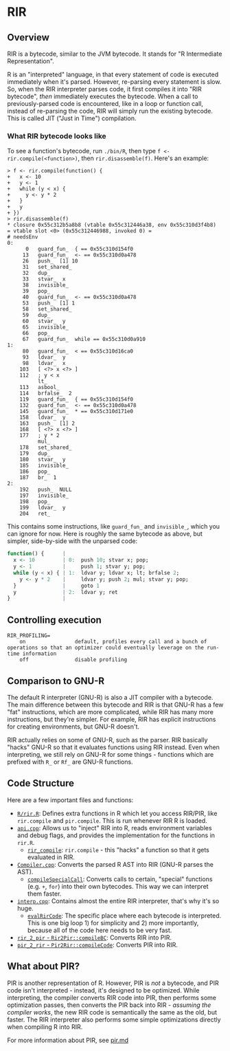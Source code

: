 # RIR

## Overview

RIR is a bytecode, similar to the JVM bytecode. It stands for "R Intermediate Representation".

R is an "interpreted" language, in that every statement of code is executed immediately when it's parsed. However, re-parsing every statement is slow. So, when the RIR interpreter parses code, it first compiles it into "RIR bytecode", *then* immediately executes the bytecode. When a call to previously-parsed code is encountered, like in a loop or function call, instead of re-parsing the code, RIR will simply run the existing bytecode. This is called JIT ("Just in Time") compilation.

### What RIR bytecode looks like

To see a function's bytecode, run `./bin/R`, then type `f <- rir.compile(<function>)`, then `rir.disassemble(f)`. Here's an example:

```text
> f <- rir.compile(function() {
+   x <- 10
+   y <- 1
+   while (y < x) {
+     y <- y * 2
+   }
+   y
+ })
> rir.disassemble(f)
* closure 0x55c312b5a8b8 (vtable 0x55c312446a38, env 0x55c310d3f4b8)
= vtable slot <0> (0x55c312446988, invoked 0) =
# needsEnv
0:
      0   guard_fun_  { == 0x55c310d154f0
     13   guard_fun_  <- == 0x55c310d0a478
     26   push_  [1] 10
     31   set_shared_
     32   dup_
     33   stvar_  x
     38   invisible_
     39   pop_
     40   guard_fun_  <- == 0x55c310d0a478
     53   push_  [1] 1
     58   set_shared_
     59   dup_
     60   stvar_  y
     65   invisible_
     66   pop_
     67   guard_fun_  while == 0x55c310d0a910
1:
     80   guard_fun_  < == 0x55c310d16ca0
     93   ldvar_  y
     98   ldvar_  x
    103   [ <?> x <?> ]
    112   ; y < x
          lt_
    113   asbool_
    114   brfalse_  2
    119   guard_fun_  { == 0x55c310d154f0
    132   guard_fun_  <- == 0x55c310d0a478
    145   guard_fun_  * == 0x55c310d171e0
    158   ldvar_  y
    163   push_  [1] 2
    168   [ <?> x <?> ]
    177   ; y * 2
          mul_
    178   set_shared_
    179   dup_
    180   stvar_  y
    185   invisible_
    186   pop_
    187   br_  1
2:
    192   push_  NULL
    197   invisible_
    198   pop_
    199   ldvar_  y
    204   ret_
```

This contains some instructions, like `guard_fun_` and `invisible_`, which you can ignore for now. Here is roughly the same bytecode as above, but simpler, side-by-side with the unparsed code:

```r
function() {      |
  x <- 10         | 0:  push 10; stvar x; pop;
  y <- 1          |     push 1; stvar y; pop;
  while (y < x) { | 1:  ldvar y; ldvar x; lt; brfalse 2;
    y <- y * 2    |     ldvar y; push 2; mul; stvar y; pop;
  }               |     goto 1
  y               | 2:  ldvar y; ret
}                 |
```

## Controlling execution

    RIR_PROFILING=
        on                default, profiles every call and a bunch of operations so that an optimizer could eventually leverage on the run-time information
        off               disable profiling

## Comparison to GNU-R

The default R interpreter (GNU-R) is also a JIT compiler with a bytecode. The main difference between this bytecode and RIR is that GNU-R has a few "fat" instructions, which are more complicated, while RIR has many more instructions, but they're simpler. For example, RIR has explicit instructions for creating environments, but GNU-R doesn't.

RIR actually relies on some of GNU-R, such as the parser. RIR basically "hacks" GNU-R so that it evaluates functions using RIR instead. Even when interpreting, we still rely on GNU-R for some things - functions which are prefixed with `R_` or `Rf_` are GNU-R functions.

## Code Structure

Here are a few important files and functions:

- [`R/rir.R`](../rir/R/rir.R): Defines extra functions in R which let you access RIR/PIR, like `rir.compile` and `pir.compile`. This is run whenever RIR R is loaded.
- [`api.cpp`](../rir/src/api.cpp): Allows us to "inject" RIR into R, reads environment variables and debug flags, and provides the implementation for the functions in `rir.R`.
  - [`rir_compile`](../rir/src/api.cpp#L45): `rir.compile` - this "hacks" a function so that it gets evaluated in RIR.
- [`Compiler.cpp`](../rir/src/Compiler.cpp): Converts the parsed R AST into RIR (GNU-R parses the AST).
  - [`compileSpecialCall`](../rir/src/ir/Compiler.cpp#L137): Converts calls to certain, "special" functions (e.g. `+`, `for`) into their own bytecodes. This way we can interpret them faster.
- [`interp.cpp`](../rir/src/interpreter/interp.cpp): Contains almost the entire RIR interpreter, that's why it's so huge.
  - [`evalRirCode`](../rir/src/interpreter/interp.cpp#L1287): The specific place where each bytecode is interpreted. This is one big loop 1) for simplicity and 2) more importantly, because all of the code here needs to be very fast.
- [`rir_2_pir` - `Rir2Pir::compileBC`](../rir/src/compiler/translations/rir_2_pir/rir_2_pir.cpp#L173): Converts RIR into PIR.
- [`pir_2_rir` - `Pir2Rir::compileCode`](../rir/src/compiler/translations/pir_2_rir/pir_2_rir.cpp#L509): Converts PIR into RIR.

## What about PIR?

PIR is another representation of R. However, PIR is *not* a bytecode, and PIR code isn't interpreted - instead, it's designed to be optimized. While interpreting, the compiler converts RIR code into PIR, then performs some optimization passes, then converts the PIR back into RIR - *assuming the compiler works*, the new RIR code is semantically the same as the old, but faster. The RIR interpreter also performs some simple optimizations directly when compiling R into RIR.

For more information about PIR, see [pir.md](./pir.md)
